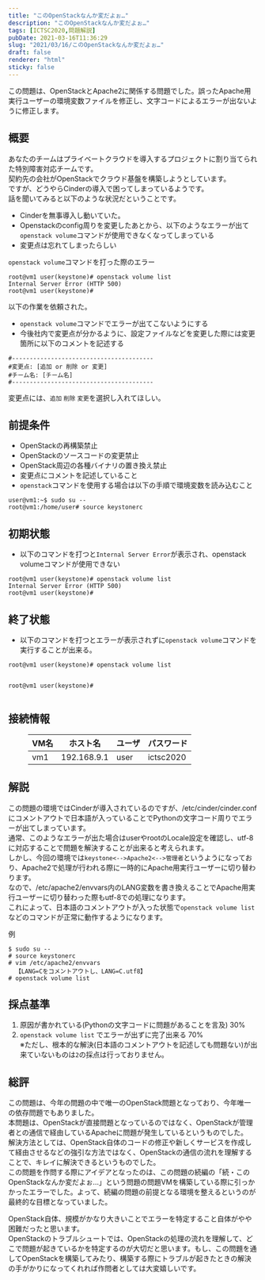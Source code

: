 ```yaml
---
title: "このOpenStackなんか変だよぉ…"
description: "このOpenStackなんか変だよぉ…"
tags: [ICTSC2020,問題解説]
pubDate: 2021-03-16T11:36:29
slug: "2021/03/16/このOpenStackなんか変だよぉ…"
draft: false
renderer: "html"
sticky: false
---
```



<p>この問題は、OpenStackとApache2に関係する問題でした。誤ったApache用実行ユーザーの環境変数ファイルを修正し、文字コードによるエラーが出ないように修正します。</p>



<h2>概要</h2>



<p>あなたのチームはプライベートクラウドを導入するプロジェクトに割り当てられた特別障害対応チームです。<br>
契約先の会社がOpenStackでクラウド基盤を構築しようとしています。<br>
ですが、どうやらCinderの導入で困ってしまっているようです。<br>
話を聞いてみると以下のような状況だということです。</p>



<ul><li>Cinderを無事導入し動いていた。</li><li>Openstackのconfig周りを変更したあとから、以下のようなエラーが出て<code>openstack volume</code>コマンドが使用できなくなってしまっている</li><li>変更点は忘れてしまったらしい</li></ul>



<p><code>openstack volume</code>コマンドを打った際のエラー</p>


<div class="wp-block-syntaxhighlighter-code "><pre class="brush: plain; title: ; title: ; notranslate" title=""><code>root@vm1 user(keystone)# openstack volume list
Internal Server Error (HTTP 500)
root@vm1 user(keystone)#</code></pre></div>


<p>以下の作業を依頼された。</p>



<ul><li><code>openstack volume</code>コマンドでエラーが出てこないようにする</li><li>今後社内で変更点が分かるように、設定ファイルなどを変更した際には変更箇所に以下のコメントを記述する</li></ul>


<div class="wp-block-syntaxhighlighter-code "><pre class="brush: plain; title: ; title: ; notranslate" title=""><code>#----------------------------------------
#変更点: &#91;追加 or 削除 or 変更]
#チーム名: &#91;チーム名]
#----------------------------------------</code></pre></div>


<p>変更点には、<code>追加</code> <code>削除</code> <code>変更</code>を選択し入れてほしい。</p>



<h2>前提条件</h2>



<ul><li>OpenStackの再構築禁止</li><li>OpenStackのソースコードの変更禁止</li><li>OpenStack周辺の各種バイナリの置き換え禁止</li><li>変更点にコメントを記述していること</li><li><code>openstack</code>コマンドを使用する場合は以下の手順で環境変数を読み込むこと</li></ul>


<div class="wp-block-syntaxhighlighter-code "><pre class="brush: plain; title: ; title: ; notranslate" title=""><code>user@vm1:~$ sudo su --
root@vm1:/home/user# source keystonerc</code></pre></div>


<h2>初期状態</h2>



<ul><li>以下のコマンドを打つと<code>Internal Server Error</code>が表示され、openstack volumeコマンドが使用できない</li></ul>


<div class="wp-block-syntaxhighlighter-code "><pre class="brush: plain; title: ; title: ; notranslate" title=""><code>root@vm1 user(keystone)# openstack volume list
Internal Server Error (HTTP 500)
root@vm1 user(keystone)#</code></pre></div>


<h2>終了状態</h2>



<ul><li>以下のコマンドを打つとエラーが表示されずに<code>openstack volume</code>コマンドを実行することが出来る。</li></ul>


<div class="wp-block-syntaxhighlighter-code "><pre class="brush: plain; title: ; title: ; notranslate" title=""><code>root@vm1 user(keystone)# openstack volume list

root@vm1 user(keystone)#</code></pre></div>


<h2>接続情報</h2>



<figure class="wp-block-table"><table class=""><thead><tr><th>VM名</th><th>ホスト名</th><th>ユーザ</th><th>パスワード</th></tr></thead><tbody><tr><td>vm1</td><td>192.168.9.1</td><td>user</td><td>ictsc2020</td></tr></tbody></table></figure>



<h2>解説</h2>



<p>この問題の環境ではCinderが導入されているのですが、/etc/cinder/cinder.confにコメントアウトで日本語が入っていることでPythonの文字コード周りでエラーが出てしまっています。  <br>
通常、このようなエラーが出た場合はuserやrootのLocale設定を確認し、utf-8に対応することで問題を解決することが出来ると考えられます。  <br>
しかし、今回の環境では<code>keystone&lt;--&gt;Apache2&lt;--&gt;管理者</code>というようになっており、Apache2で処理が行われる際に一時的にApache用実行ユーザーに切り替わります。  <br>
なので、/etc/apache2/envvars内のLANG変数を書き換えることでApache用実行ユーザーに切り替わった際もutf-8での処理になります。  <br>
これによって、日本語のコメントアウトが入った状態で<code>openstack volume list</code>などのコマンドが正常に動作するようになります。</p>



<p>例</p>


<div class="wp-block-syntaxhighlighter-code "><pre class="brush: plain; title: ; title: ; notranslate" title=""><code>$ sudo su --
# source keystonerc
# vim /etc/apache2/envvars
  【LANG=Cをコメントアウトし、LANG=C.utf8】
# openstack volume list</code></pre></div>


<h2>採点基準</h2>



<ol><li>原因が書かれている(Pythonの文字コードに問題があることを言及) 30%  </li><li><code>openstack volume list</code> でエラーが出ずに完了出来る 70%  <br>
※ただし、根本的な解決(日本語のコメントアウトを記述しても問題ない)が出来ていないものは<code>2</code>の採点は行っておりません。</li></ol>



<h2>総評</h2>



<p>この問題は、今年の問題の中で唯一のOpenStack問題となっており、今年唯一の依存問題でもありました。  <br>
本問題は、OpenStackが直接問題となっているのではなく、OpenStackが管理者との通信で経由しているApacheに問題が発生しているというものでした。  <br>
解決方法としては、OpenStack自体のコードの修正や新しくサービスを作成して経由させるなどの強引な方法ではなく、OpenStackの通信の流れを理解することで、キレイに解決できるというものでした。  <br>
この問題を作問する際にアイデアとなったのは、この問題の続編の「続・このOpenStackなんか変だよぉ…」という問題の問題VMを構築している際に引っかかったエラーでした。よって、続編の問題の前提となる環境を整えるというのが最終的な目標となっていました。  </p>



<p>OpenStack自体、規模がかなり大きいことでエラーを特定すること自体がやや困難だったと思います。  <br>
OpenStackのトラブルシュートでは、OpenStackの処理の流れを理解して、どこで問題が起きているかを特定するのが大切だと思います。もし、この問題を通してOpenStackを構築してみたり、構築する際にトラブルが起きたときの解決の手がかりになってくれれば作問者としては大変嬉しいです。  </p>
